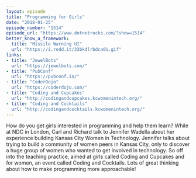 ```yaml
---
layout: episode
title: "Programming for Girls"
date: "2018-01-25"
episode_number: "1514"
episode_url: "https://www.dotnetrocks.com/?show=1514"
better_know_a_framework:
  title: "Missile Warning UI"
  url: "https://i.redd.it/33bkdlrbdca01.gif"
links:
- title: "JewelBots"
  url: "https://jewelbots.com/"
- title: "PubConf"
  url: "https://pubconf.io/"
- title: "CoderDojo"
  url: "https://coderdojo.com/"
- title: "Coding and Cupcakes"
  url: "http://codingandcupcakes.kcwomenintech.org/"
- title: "Coding and Cocktails"
  url: "http://codingandcocktails.kcwomenintech.org/"
---
```


How do you get girls interested in programming and help them learn? While at NDC in London, Carl and Richard talk to Jennifer Wadella about her experience building Kansas City Women in Technology. Jennifer talks about trying to build a community of women peers in Kansas City, only to discover a huge group of women who wanted to get involved in technology. So off into the teaching practice, aimed at girls called Coding and Cupcakes and for women, an event called Coding and Cocktails. Lots of great thinking about how to make programming more approachable!
